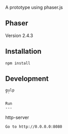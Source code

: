 A prototype using phaser.js

Phaser
----

Version 2.4.3

Installation
-----------

```
npm install
```

Development
-----------

```
gulp
``

Run
---

```
http-server
```
Go to http://0.0.0.0:8080
